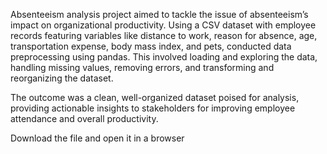 Absenteeism analysis project aimed to tackle the issue of absenteeism’s impact on organizational productivity. Using a CSV dataset with employee records featuring variables like distance to work, reason for absence, age, transportation expense, body mass index, and pets, conducted data preprocessing using pandas.
This involved loading and exploring the data, handling missing values, removing errors, and transforming and reorganizing the dataset. 

The outcome was a clean, well-organized dataset poised for analysis, providing actionable insights to stakeholders for improving employee attendance and overall productivity.

Download the file and open it in a browser
